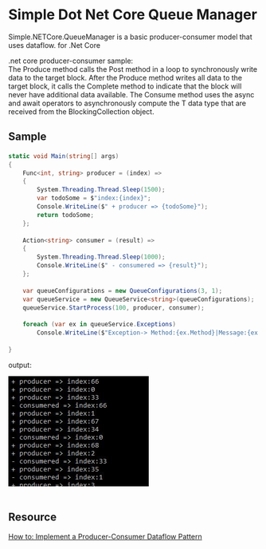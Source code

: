Simple Dot Net Core Queue Manager
=========================
Simple.NETCore.QueueManager is a basic producer-consumer model that uses dataflow. for .Net Core

.net core producer-consumer sample:
<br />
The Produce method calls the Post method in a loop to synchronously write data to the target block. After the Produce method writes all data to the target block, it calls the Complete method to indicate that the block will never have additional data available. The Consume method uses the async and await operators to asynchronously compute the T data type that are received from the BlockingCollection<T> object.

Sample
------

```c#
static void Main(string[] args)
{
    Func<int, string> producer = (index) =>
    {
        System.Threading.Thread.Sleep(1500);
        var todoSome = $"index:{index}";
        Console.WriteLine($" + producer => {todoSome}");
        return todoSome;
    };

    Action<string> consumer = (result) =>
    {
        System.Threading.Thread.Sleep(1000);
        Console.WriteLine($" - consumered => {result}");
    };

    var queueConfigurations = new QueueConfigurations(3, 1);
    var queueService = new QueueService<string>(queueConfigurations);
    queueService.StartProcess(100, producer, consumer);

    foreach (var ex in queueService.Exceptions)
        Console.WriteLine($"Exception-> Method:{ex.Method}|Message:{ex.Message}");

}
```
output:
<br />

<img src="./sample-output.JPG" max-height="400" alt="producer consumer"/>
<br />
<br />

Resource
---------
[How to: Implement a Producer-Consumer Dataflow Pattern](https://docs.microsoft.com/en-us/dotnet/standard/parallel-programming/how-to-implement-a-producer-consumer-dataflow-pattern)
